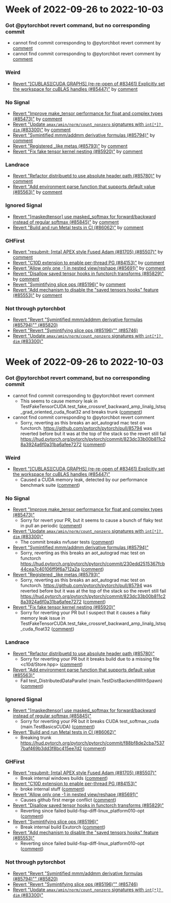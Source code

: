 # Week of 2022-09-26 to 2022-10-03

### Got @pytorchbot revert command, but no corresponding commit

- cannot find commit corresponding to @pytorchbot revert comment by [comment](https://github.com/pytorch/pytorch/pull/85434#issuecomment-1261560017)
- cannot find commit corresponding to @pytorchbot revert comment by [comment](https://github.com/pytorch/pytorch/pull/85789#issuecomment-1261216261)

### Weird

- [Revert "[CUBLAS][CUDA GRAPHS] (re-re-open of #83461) Explicitly set the workspace for cuBLAS handles (#85447)"](https://github.com/pytorch/pytorch/commit/71eb04403ca46e19a3efcde454cedbc2f990dc12) by [comment](https://github.com/pytorch/pytorch/pull/85447#issuecomment-1264014341)

### No Signal

- [Revert "Improve make_tensor performance for float and complex types (#85473)"](https://github.com/pytorch/pytorch/commit/6db3539e700ce7a81be356700f0803b2002bc63c) by [comment](https://github.com/pytorch/pytorch/pull/85473#issuecomment-1262755872)
- [Revert "Update `amax/amin/norm/count_nonzero` signatures with `int[*]? dim` (#83300)"](https://github.com/pytorch/pytorch/commit/a0b1693996f408c112b7a628860b7a754aaa4f77) by [comment](https://github.com/pytorch/pytorch/pull/83300#issuecomment-1261202849)
- [Revert "Symintified mmm/addmm derivative formulas (#85794)"](https://github.com/pytorch/pytorch/commit/823dc33b00b811c28a3924a6f0a31ba6afee7272) by [comment](https://github.com/pytorch/pytorch/pull/85794#issuecomment-1261123792)
- [Revert "Registered _like metas (#85793)"](https://github.com/pytorch/pytorch/commit/b44a4a8b51774fd9bfdaa929db342cbbc28fe252) by [comment](https://github.com/pytorch/pytorch/pull/85793#issuecomment-1261217175)
- [Revert "Fix fake tensor kernel nesting (#85920)"](https://github.com/pytorch/pytorch/commit/b562987c28b37009d2d95d9506b67e3c16fab83e) by [comment](https://github.com/pytorch/pytorch/pull/85920#issuecomment-1264460161)

### Landrace

- [Revert "Refactor distribuetd to use absolute header path  (#85780)"](https://github.com/pytorch/pytorch/commit/a50d8864fc6a7821134a76927ff292575e5ecc85) by [comment](https://github.com/pytorch/pytorch/pull/85780#issuecomment-1263017181)
- [Revert "Add environment parse function that supports default value (#85563)"](https://github.com/pytorch/pytorch/commit/b360d66391f03a0d5dc2c9a7aff496324b75aa2f) by [comment](https://github.com/pytorch/pytorch/pull/85563#issuecomment-1258900189)

### Ignored Signal

- [Revert "[maskedtensor] use masked_softmax for forward/backward instead of regular softmax (#85845)"](https://github.com/pytorch/pytorch/commit/db4c6fe54fd043bb249657be4054252ca5f78b36) by [comment](https://github.com/pytorch/pytorch/pull/85845#issuecomment-1264135925)
- [Revert "Build and run Metal tests in CI (#86062)"](https://github.com/pytorch/pytorch/commit/195184e69cda79678590c759719b1dc1d7ef6d09) by [comment](https://github.com/pytorch/pytorch/pull/86062#issuecomment-1264711613)

### GHFirst

- [Revert "resubmit: [mta] APEX style Fused Adam (#81705) (#85507)"](https://github.com/pytorch/pytorch/commit/7167996346c5e5299559c8501821d2ab7ef770d3) by [comment](https://github.com/pytorch/pytorch/pull/85507#issuecomment-1259791136)
- [Revert "C10D extension to enable per-thread PG (#84153)"](https://github.com/pytorch/pytorch/commit/6fae62b35f0e4a0d93de6966dc1d9517e9b6ddff) by [comment](https://github.com/pytorch/pytorch/pull/84153#issuecomment-1262313125)
- [Revert "Allow only one -1 in nested view/reshape (#85691)"](https://github.com/pytorch/pytorch/commit/fc8ba3a92d44dc113f979d201d48f51c2887ded4) by [comment](https://github.com/pytorch/pytorch/pull/85691#issuecomment-1261223861)
- [Revert "Disallow saved tensor hooks in functorch transforms (#85829)"](https://github.com/pytorch/pytorch/commit/24adadd4dbcd90b5aba1d4a45847e4ffa83bd6cc) by [comment](https://github.com/pytorch/pytorch/pull/85829#issuecomment-1263649721)
- [Revert "Symintifying slice ops (#85196)"](https://github.com/pytorch/pytorch/commit/3a171dfb0c08956d55f341039cf35e3a18269c34) by [comment](https://github.com/pytorch/pytorch/pull/85196#issuecomment-1259862480)
- [Revert "Add mechanism to disable the "saved tensors hooks" feature (#85553)"](https://github.com/pytorch/pytorch/commit/801818f9e6bb8684a1c41dc6ef3c74ad62feeb4d) by [comment](https://github.com/pytorch/pytorch/pull/85553#issuecomment-1263649095)

### Not through pytorchbot

- [Revert "Revert "Symintified mmm/addmm derivative formulas (#85794)"" (#85820)](https://github.com/pytorch/pytorch/commit/a4bd89b267e81dc2a23ed767e1efc30fcfb7c665)
- [Revert "Revert "Symintifying slice ops (#85196)"" (#85746)](https://github.com/pytorch/pytorch/commit/793488cda262a338205314ccba90e549e4682f82)
- [Revert "Update `amax/amin/norm/count_nonzero` signatures with `int[*]? dim` (#83300)"](https://github.com/pytorch/pytorch/commit/572dd862c4461e87731f8eabc800b4cfb52cb647)
# Week of 2022-09-26 to 2022-10-03

### Got @pytorchbot revert command, but no corresponding commit

- cannot find commit corresponding to @pytorchbot revert comment
  - This seems to cause memory leak in TestFakeTensorCUDA.test_fake_crossref_backward_amp_linalg_lstsq_grad_oriented_cuda_float32 and breaks trunk ([comment](https://github.com/pytorch/pytorch/pull/85434#issuecomment-1261560017))
- cannot find commit corresponding to @pytorchbot revert comment
  - Sorry, reverting as this breaks an aot_autograd mac test on functorch. https://github.com/pytorch/pytorch/pull/85794 was reverted before but it was at the top of the stack so the revert still fail https://hud.pytorch.org/pytorch/pytorch/commit/823dc33b00b811c28a3924a6f0a31ba6afee7272 ([comment](https://github.com/pytorch/pytorch/pull/85789#issuecomment-1261216261))

### Weird

- [Revert "[CUBLAS][CUDA GRAPHS] (re-re-open of #83461) Explicitly set the workspace for cuBLAS handles (#85447)"](https://github.com/pytorch/pytorch/commit/71eb04403ca46e19a3efcde454cedbc2f990dc12)
  - Caused a CUDA memory leak, detected by our performance benchmark suite ([comment](https://github.com/pytorch/pytorch/pull/85447#issuecomment-1264014341))

### No Signal

- [Revert "Improve make_tensor performance for float and complex types (#85473)"](https://github.com/pytorch/pytorch/commit/6db3539e700ce7a81be356700f0803b2002bc63c)
  - Sorry for revert your PR, but it seems to cause a bunch of flaky test in pull an periodic ([comment](https://github.com/pytorch/pytorch/pull/85473#issuecomment-1262755872))
- [Revert "Update `amax/amin/norm/count_nonzero` signatures with `int[*]? dim` (#83300)"](https://github.com/pytorch/pytorch/commit/a0b1693996f408c112b7a628860b7a754aaa4f77)
  - The commit breaks nvfuser tests ([comment](https://github.com/pytorch/pytorch/pull/83300#issuecomment-1261202849))
- [Revert "Symintified mmm/addmm derivative formulas (#85794)"](https://github.com/pytorch/pytorch/commit/823dc33b00b811c28a3924a6f0a31ba6afee7272)
  - Sorry, reverting as this breaks an aot_autograd mac test on functorch https://hud.pytorch.org/pytorch/pytorch/commit/230edd2515367fcb44cea7c40106ff9f6a712a2a ([comment](https://github.com/pytorch/pytorch/pull/85794#issuecomment-1261123792))
- [Revert "Registered _like metas (#85793)"](https://github.com/pytorch/pytorch/commit/b44a4a8b51774fd9bfdaa929db342cbbc28fe252)
  - Sorry, reverting as this breaks an aot_autograd mac test on functorch. https://github.com/pytorch/pytorch/pull/85794 was reverted before but it was at the top of the stack so the revert still fail https://hud.pytorch.org/pytorch/pytorch/commit/823dc33b00b811c28a3924a6f0a31ba6afee7272 ([comment](https://github.com/pytorch/pytorch/pull/85793#issuecomment-1261217175))
- [Revert "Fix fake tensor kernel nesting (#85920)"](https://github.com/pytorch/pytorch/commit/b562987c28b37009d2d95d9506b67e3c16fab83e)
  - Sorry for reverting your PR but I suspect that it causes a flaky memory leak issue in TestFakeTensorCUDA.test_fake_crossref_backward_amp_linalg_lstsq_cuda_float32 ([comment](https://github.com/pytorch/pytorch/pull/85920#issuecomment-1264460161))

### Landrace

- [Revert "Refactor distribuetd to use absolute header path  (#85780)"](https://github.com/pytorch/pytorch/commit/a50d8864fc6a7821134a76927ff292575e5ecc85)
  - Sorry for reverting your PR but it breaks build due to a missing file <c10d/Store.hpp> ([comment](https://github.com/pytorch/pytorch/pull/85780#issuecomment-1263017181))
- [Revert "Add environment parse function that supports default value (#85563)"](https://github.com/pytorch/pytorch/commit/b360d66391f03a0d5dc2c9a7aff496324b75aa2f)
  - Fail test_DistributedDataParallel (main.TestDistBackendWithSpawn) ([comment](https://github.com/pytorch/pytorch/pull/85563#issuecomment-1258900189))

### Ignored Signal

- [Revert "[maskedtensor] use masked_softmax for forward/backward instead of regular softmax (#85845)"](https://github.com/pytorch/pytorch/commit/db4c6fe54fd043bb249657be4054252ca5f78b36)
  - Sorry for reverting your PR but it breaks CUDA test_softmax_cuda (main.TestBasicsCUDA) ([comment](https://github.com/pytorch/pytorch/pull/85845#issuecomment-1264135925))
- [Revert "Build and run Metal tests in CI (#86062)"](https://github.com/pytorch/pytorch/commit/195184e69cda79678590c759719b1dc1d7ef6d09)
  - Breaking trunk https://hud.pytorch.org/pytorch/pytorch/commit/f88bf8de2cba75377baf469b3dd3f8bc415ee7d2 ([comment](https://github.com/pytorch/pytorch/pull/86062#issuecomment-1264711613))

### GHFirst

- [Revert "resubmit: [mta] APEX style Fused Adam (#81705) (#85507)"](https://github.com/pytorch/pytorch/commit/7167996346c5e5299559c8501821d2ab7ef770d3)
  - Break internal windows builds ([comment](https://github.com/pytorch/pytorch/pull/85507#issuecomment-1259791136))
- [Revert "C10D extension to enable per-thread PG (#84153)"](https://github.com/pytorch/pytorch/commit/6fae62b35f0e4a0d93de6966dc1d9517e9b6ddff)
  - broke internal stuff ([comment](https://github.com/pytorch/pytorch/pull/84153#issuecomment-1262313125))
- [Revert "Allow only one -1 in nested view/reshape (#85691)"](https://github.com/pytorch/pytorch/commit/fc8ba3a92d44dc113f979d201d48f51c2887ded4)
  - Causes github first merge conflict ([comment](https://github.com/pytorch/pytorch/pull/85691#issuecomment-1261223861))
- [Revert "Disallow saved tensor hooks in functorch transforms (#85829)"](https://github.com/pytorch/pytorch/commit/24adadd4dbcd90b5aba1d4a45847e4ffa83bd6cc)
  - Reverting since failed build-fisp-diff-linux_platform010-opt ([comment](https://github.com/pytorch/pytorch/pull/85829#issuecomment-1263649721))
- [Revert "Symintifying slice ops (#85196)"](https://github.com/pytorch/pytorch/commit/3a171dfb0c08956d55f341039cf35e3a18269c34)
  - Break internal build Exutorch ([comment](https://github.com/pytorch/pytorch/pull/85196#issuecomment-1259862480))
- [Revert "Add mechanism to disable the "saved tensors hooks" feature (#85553)"](https://github.com/pytorch/pytorch/commit/801818f9e6bb8684a1c41dc6ef3c74ad62feeb4d)
  - Reverting since failed build-fisp-diff-linux_platform010-opt ([comment](https://github.com/pytorch/pytorch/pull/85553#issuecomment-1263649095))

### Not through pytorchbot

- [Revert "Revert "Symintified mmm/addmm derivative formulas (#85794)"" (#85820)](https://github.com/pytorch/pytorch/commit/a4bd89b267e81dc2a23ed767e1efc30fcfb7c665)
- [Revert "Revert "Symintifying slice ops (#85196)"" (#85746)](https://github.com/pytorch/pytorch/commit/793488cda262a338205314ccba90e549e4682f82)
- [Revert "Update `amax/amin/norm/count_nonzero` signatures with `int[*]? dim` (#83300)"](https://github.com/pytorch/pytorch/commit/572dd862c4461e87731f8eabc800b4cfb52cb647)
